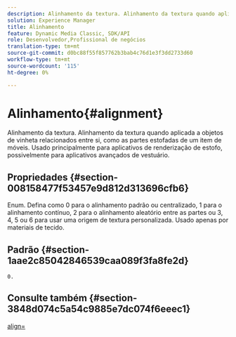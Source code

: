 ```yaml
---
description: Alinhamento da textura. Alinhamento da textura quando aplicada a objetos de vinheta relacionados entre si, como as partes estofadas de um item de móveis. Usado principalmente para aplicativos de renderização de estofo, possivelmente para aplicativos avançados de vestuário.
solution: Experience Manager
title: Alinhamento
feature: Dynamic Media Classic, SDK/API
role: Desenvolvedor,Profissional de negócios
translation-type: tm+mt
source-git-commit: d0bc88f55f857762b3bab4c76d1e3f3dd2733d60
workflow-type: tm+mt
source-wordcount: '115'
ht-degree: 0%

---
```



# Alinhamento{#alignment}

Alinhamento da textura. Alinhamento da textura quando aplicada a objetos de vinheta relacionados entre si, como as partes estofadas de um item de móveis. Usado principalmente para aplicativos de renderização de estofo, possivelmente para aplicativos avançados de vestuário.

## Propriedades {#section-008158477f53457e9d812d313696cfb6}

Enum. Defina como 0 para o alinhamento padrão ou centralizado, 1 para o alinhamento contínuo, 2 para o alinhamento aleatório entre as partes ou 3, 4, 5 ou 6 para usar uma origem de textura personalizada. Usado apenas por materiais de tecido.

## Padrão {#section-1aae2c85042846539caa089f3fa8fe2d}

`0.`

## Consulte também {#section-3848d074c5a54c9885e7dc074f6eeec1}

[align=](../../../../../ir-api/http-protocol/image-rendering-api-ref/c-ir-http-protocol-ref/c-ir-http-protocol-command-reference/r-ir-align.md#reference-4d63baa522ce42f9b15167ba34c5c6a7)
